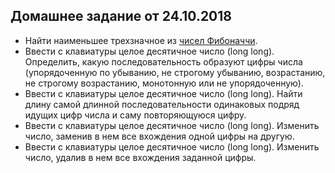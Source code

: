 ## Домашнее задание от 24.10.2018

- Найти наименьшее трехзначное из [чисел Фибоначчи](https://ru.wikipedia.org/wiki/%D0%A7%D0%B8%D1%81%D0%BB%D0%B0_%D0%A4%D0%B8%D0%B1%D0%BE%D0%BD%D0%B0%D1%87%D1%87%D0%B8).
- Ввести с клавиатуры целое десятичное число (long long). Определить, какую последовательность образуют цифры числа (упорядоченную по убыванию, не строгому убыванию, возрастанию, не строгому возрастанию, монотонную или не упорядоченную).
- Ввести с клавиатуры целое десятичное число (long long). Найти длину самой длинной последовательности одинаковых подряд идущих цифр числа и саму повторяющуюся цифру.
- Ввести с клавиатуры целое десятичное число (long long). Изменить число, заменив в нем все вхождения одной цифры на другую.
- Ввести с клавиатуры целое десятичное число (long long). Изменить число, удалив в нем все вхождения заданной цифры.
